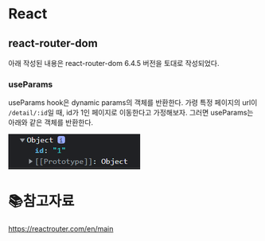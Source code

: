 # React

## react-router-dom

아래 작성된 내용은 react-router-dom 6.4.5 버전을 토대로 작성되었다.

### useParams

useParams hook은 dynamic params의 객체를 반환한다. 가령 특정 페이지의 url이 `/detail/:id`일 때, id가 1인 페이지로 이동한다고 가정해보자. 그러면 useParams는 아래와 같은 객체를 반환한다.

![image-20221208124154996](md-images/image-20221208124154996.png)	

# :books:참고자료

https://reactrouter.com/en/main





